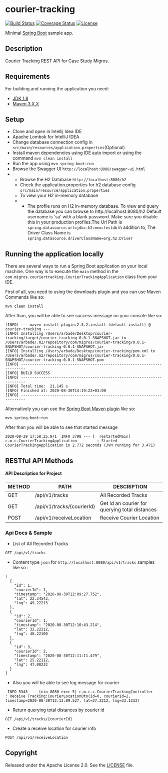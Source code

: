 # courier-tracking

[![Build Status](https://travis-ci.org/codecentric/springboot-sample-app.svg?branch=master)](https://travis-ci.org/codecentric/springboot-sample-app)
[![Coverage Status](https://coveralls.io/repos/github/codecentric/springboot-sample-app/badge.svg?branch=master)](https://coveralls.io/github/codecentric/springboot-sample-app?branch=master)
[![License](http://img.shields.io/:license-apache-blue.svg)](http://www.apache.org/licenses/LICENSE-2.0.html)

Minimal [Spring Boot](http://projects.spring.io/spring-boot/) sample app.

## Description 
Courier Tracking REST API for Case Study Migros.

## Requirements

For building and running the application you need:

- [JDK 1.8](http://www.oracle.com/technetwork/java/javase/downloads/jdk8-downloads-2133151.html)
- [Maven 3.X.X](https://maven.apache.org)

## Setup

- Clone and open in Intellij Idea IDE
- Apache Lombok for IntelliJ IDEA
- Change database connection config in `src/main/resources/application.properties`(Optional)
- Install maven dependencies using IDE auto import or using the command ``mvn clean install``
- Run the app using ``mvn spring-boot:run``
- Browse the Swagger UI ``http://localhost:8080/swagger-ui.html``
- - Browse the H2 Database ``http://localhost:8080/h2``
  - Check the application.properties for h2 database config ``src/main/resource/application.properties``
  - To view your H2 in-memory database 
  - - The profile runs on H2 in-memory database. To view and query the database you can browse to http://localhost:8080/h2 Default username is 'sa' with a blank password. Make sure you disable this in your production profiles.The Url Path is ``spring.datasource.url=jdbc:h2:mem:testdb``
                                                                                                                                                                                                                                  in addition to, The Driver Class Name is ``spring.datasource.driverClassName=org.h2.Driver``
                                                                                                                                                                                                                                  
## Running the application locally

There are several ways to run a Spring Boot application on your local machine. One way is to execute the `main` method in the `com.migros.couriertracking.CourierTrackingApplication` class from your IDE.

First of all, you need to using the downloads plugin and you can use Maven Commands like so:

```
mvn clean install 
```

After than, you will be able to see success message on your console like so:

```
[INFO] --- maven-install-plugin:2.5.2:install (default-install) @ courier-tracking ---
[INFO] Installing /Users/arbade/Desktop/courier-tracking/target/courier-tracking-0.0.1-SNAPSHOT.jar to /Users/arbade/.m2/repository/com/migros/courier-tracking/0.0.1-SNAPSHOT/courier-tracking-0.0.1-SNAPSHOT.jar
[INFO] Installing /Users/arbade/Desktop/courier-tracking/pom.xml to /Users/arbade/.m2/repository/com/migros/courier-tracking/0.0.1-SNAPSHOT/courier-tracking-0.0.1-SNAPSHOT.pom
[INFO] ------------------------------------------------------------------------
[INFO] BUILD SUCCESS
[INFO] ------------------------------------------------------------------------
[INFO] Total time:  21.145 s
[INFO] Finished at: 2020-08-30T14:19:22+03:00
[INFO] ------------------------------------------------------------------------
```

Alternatively you can use the [Spring Boot Maven plugin](https://docs.spring.io/spring-boot/docs/current/reference/html/build-tool-plugins-maven-plugin.html) like so:

```shell
mvn spring-boot:run
```
After than you will be able to see that started message

```
2020-08-29 17:58:25.971  INFO 3798 --- [  restartedMain] c.m.c.CourierTrackingApplication         : Started CourierTrackingApplication in 2.772 seconds (JVM running for 3.471)

```

## RESTful API Methods

#### API Description for Project

| METHOD | PATH                       | DESCRIPTION              |
|--------|----------------------------|--------------------------|
| GET    | /api/v1/tracks             | All Recorded Tracks      |
| GET    | /api/v1/tracks/{courierId} | Get id an courier for querying total distances |
| POST   | /api/v1/receiveLocation    | Receive Courier Location |

### Api Docs & Sample 

- List of All Recorded Tracks 
```
GET /api/v1/tracks
```
- Content type ``json`` for ``http://localhost:8080/api/v1/tracks`` samples like so :
````
[
  {
    "id": 1,
    "courierId": 1,
    "timestamp": "2020-08-30T12:09:27.752",
    "lat": 22.34543,
    "lng": 49.22213
  },
  {
    "id": 2,
    "courierId": 1,
    "timestamp": "2020-08-30T12:10:43.214",
    "lat": 32.22212,
    "lng": 48.22109
  },
  {
    "id": 3,
    "courierId": 2,
    "timestamp": "2020-08-30T12:11:11.479",
    "lat": 25.22112,
    "lng": 47.00232
  }
]
````
- Also you will be able to see log message for courier
```
 INFO 5343 --- [nio-8080-exec-5] c.m.c.c.CourierTrackingController        : Receive Tracking:CourierLocationDto(id=0, courierId=2, timestamp=2020-08-30T12:13:09.527, lat=27.2212, lng=33.1233)
```

- Return querying total distances by courier id
```
GET /api/v1/tracks/{courierId}
```

- Create a receive location for courier info
```
POST /api/v1/receiveLocation 
```

## Copyright

Released under the Apache License 2.0. See the [LICENSE](https://github.com/codecentric/springboot-sample-app/blob/master/LICENSE) file.
